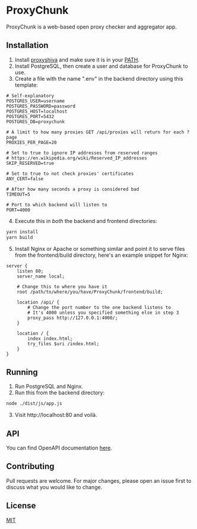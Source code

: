 # ProxyChunk

ProxyChunk is a web-based open proxy checker and aggregator app.

## Installation
1. Install [proxyshiva](https://github.com/octoman90/proxyshiva) and make sure it is in your [PATH](https://en.wikipedia.org/wiki/PATH_(variable)).
2. Install PostgreSQL, then create a user and database for ProxyChunk to use.
3. Create a file with the name ".env" in the backend directory using this template:
```
# Self-explanatory
POSTGRES_USER=username
POSTGRES_PASSWORD=password
POSTGRES_HOST=localhost
POSTGRES_PORT=5432
POSTGRES_DB=proxychunk

# A limit to how many proxies GET /api/proxies will return for each ?page
PROXIES_PER_PAGE=20

# Set to true to ignore IP addresses from reserved ranges
# https://en.wikipedia.org/wiki/Reserved_IP_addresses
SKIP_RESERVED=true

# Set to true to not check proxies' certificates
ANY_CERT=false

# After how many seconds a proxy is considered bad
TIMEOUT=5

# Port to which backend will listen to
PORT=4000
```
4. Execute this in *both* the backend and frontend directories:
```bash
yarn install
yarn build
```
5. Install Nginx or Apache or something similar and point it to serve files from the frontend/build directory, here's an example snippet for Nginx:
```
server {
	listen 80;
	server_name local;

	# Change this to where you have it
	root /path/to/where/you/have/ProxyChunk/frontend/build;

	location /api/ {
		# Change the port number to the one backend listens to
		# It's 4000 unless you specified something else in step 3
		proxy_pass http://127.0.0.1:4000/;
	}

	location / {
		index index.html;
		try_files $uri /index.html;
	}
}
```

## Running
1. Run PostgreSQL and Nginx.
2. Run this from the backend directory:
```bash
node ./dist/js/app.js
```
3. Visit http://localhost:80 and voilà.

## API
You can find OpenAPI documentation [here](https://gitlab.com/man90/proxychunk/-/blob/master/backend/doc/api/openapi.json).

## Contributing
Pull requests are welcome. For major changes, please open an issue first to discuss what you would like to change.

## License
[MIT](LICENSE)
